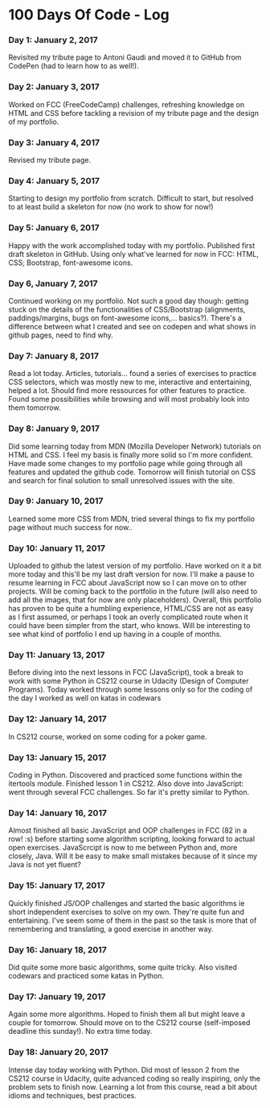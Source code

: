 # 100 Days Of Code - Log

### Day 1: January 2, 2017

Revisited my tribute page to Antoni Gaudi and moved it to GitHub from CodePen (had to learn how to as well!).

### Day 2: January 3, 2017

Worked on FCC (FreeCodeCamp) challenges, refreshing knowledge on HTML and CSS before tackling a revision of my tribute page and the design of my portfolio.

### Day 3: January 4, 2017

Revised my tribute page.

### Day 4: January 5, 2017

Starting to design my portfolio from scratch. Difficult to start, but resolved to at least build a skeleton for now (no work to show for now!)

### Day 5: January 6, 2017

Happy with the work accomplished today with my portfolio. Published first draft skeleton in GitHub. Using only what've learned for now in FCC: HTML, CSS; Bootstrap, font-awesome icons.

### Day 6, January 7, 2017

Continued working on my portfolio. Not such a good day though: getting stuck on the details of the functionalities of CSS/Bootstrap (alignments, paddings/margins, bugs on font-awesome icons,... basics?). There's a difference between what I created and see on codepen and what shows in github pages, need to find why.

### Day 7: January 8, 2017

Read a lot today. Articles, tutorials... found a series of exercises to practice CSS selectors, which was mostly new to me, interactive and entertaining, helped a lot. Should find more ressources for other features to practice. Found some possibilities while browsing and will most probably look into them tomorrow.

### Day 8: January 9, 2017

Did some learning today from MDN (Mozilla Developer Network) tutorials on HTML and CSS. I feel my basis is finally more solid so I'm more confident. Have made some changes to my portfolio page while going through all features and updated the github code. Tomorrow will finish tutorial on CSS and search for final solution to small unresolved issues with the site.

### Day 9: January 10, 2017

Learned some more CSS from MDN, tried several things to fix my portfolio page without much success for now..

### Day 10: January 11, 2017

Uploaded to github the latest version of my portfolio. Have worked on it a bit more today and this'll be my last draft version for now. I'll make a pause to resume learning in FCC about JavaScript now so I can move on to other projects. Will be coming back to the portfolio in the future (will also need to add all the images, that for now are only placeholders).
Overall, this portfolio has proven to be quite a humbling experience, HTML/CSS are not as easy as I first assumed, or perhaps I took an overly complicated route when it could have been simpler from the start, who knows. Will be interesting to see what kind of portfolio I end up having in a couple of months.

### Day 11: January 13, 2017

Before diving into the next lessons in FCC (JavaScript), took a break to work with some Python in CS212 course in Udacity (Design of Computer Programs). Today worked through some lessons only so for the coding of the day I worked as well on katas in codewars

### Day 12: January 14, 2017

In CS212 course, worked on some coding for a poker game. 

### Day 13: January 15, 2017

Coding in Python. Discovered and practiced some functions within the itertools module. Finished lesson 1 in CS212. Also dove into JavaScript: went through several FCC challenges. So far it's pretty similar to Python.

### Day 14: January 16, 2017

Almost finished all basic JavaScript and OOP challenges in FCC (82 in a row! :s) before starting some algorithm scripting, looking forward to actual open exercises. JavaScrcipt is now to me between Python and, more closely, Java. Will it be easy to make small mistakes because of it since my Java is not yet fluent?

### Day 15: January 17, 2017

Quickly finished JS/OOP challenges and started the basic algorithms ie short independent exercises to solve on my own. They're quite fun and entertaining. I've seem some of them in the past so the task is more that of remembering and translating, a good exercise in another way.

### Day 16: January 18, 2017

Did quite some more basic algorithms, some quite tricky. Also visited codewars and practiced some katas in Python.

### Day 17: January 19, 2017

Again some more algorithms. Hoped to finish them all but might leave a couple for tomorrow. Should move on to the CS212 course (self-imposed deadline this sunday!). No extra time today.

### Day 18: January 20, 2017

Intense day today working with Python. Did most of lesson 2 from the CS212 course in Udacity, quite advanced coding so really inspiring, only the problem sets to finish now. Learning a lot from this course, read a bit about idioms and techniques, best practices.
